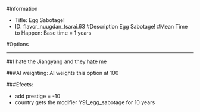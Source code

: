 #Information
 - Title: Egg Sabotage!
 - ID: flavor_nuugdan_tsarai.63
#Description
Egg Sabotage!
#Mean Time to Happen:
Base time = 1 years

#Options

___
##I hate the Jiangyang and they hate me

###AI weighting:
AI weights this option at 100


###Efects:<ul><li>add prestige = -10</li><li>country gets the modifier Y91_egg_sabotage for 10 years</li></ul>
